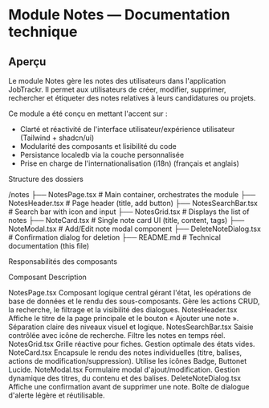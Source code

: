 # Module Notes — Documentation technique

## Aperçu

Le module Notes gère les notes des utilisateurs dans l'application JobTrackr.
Il permet aux utilisateurs de créer, modifier, supprimer, rechercher et étiqueter des notes relatives à leurs candidatures ou projets.

Ce module a été conçu en mettant l'accent sur :

- Clarté et réactivité de l'interface utilisateur/expérience utilisateur (Tailwind + shadcn/ui)
- Modularité des composants et lisibilité du code
- Persistance localedb via la couche personnalisée
- Prise en charge de l'internationalisation (i18n) (français et anglais)

Structure des dossiers

/notes
├── NotesPage.tsx # Main container, orchestrates the module
├── NotesHeader.tsx # Page header (title, add button)
├── NotesSearchBar.tsx # Search bar with icon and input
├── NotesGrid.tsx # Displays the list of notes
├── NoteCard.tsx # Single note card UI (title, content, tags)
├── NoteModal.tsx # Add/Edit note modal component
├── DeleteNoteDialog.tsx # Confirmation dialog for deletion
├── README.md # Technical documentation (this file)

Responsabilités des composants

Composant Description

NotesPage.tsx Composant logique central gérant l'état, les opérations de base de données et le rendu des sous-composants. Gère les actions CRUD, la recherche, le filtrage et la visibilité des dialogues.
NotesHeader.tsx Affiche le titre de la page principale et le bouton « Ajouter une note ». Séparation claire des niveaux visuel et logique.
NotesSearchBar.tsx Saisie contrôlée avec icône de recherche. Filtre les notes en temps réel.
NotesGrid.tsx Grille réactive pour fiches. Gestion optimale des états vides.
NoteCard.tsx Encapsule le rendu des notes individuelles (titre, balises, actions de modification/suppression). Utilise les icônes Badge, Buttonet Lucide.
NoteModal.tsx Formulaire modal d'ajout/modification. Gestion dynamique des titres, du contenu et des balises.
DeleteNoteDialog.tsx Affiche une confirmation avant de supprimer une note. Boîte de dialogue d'alerte légère et réutilisable.
